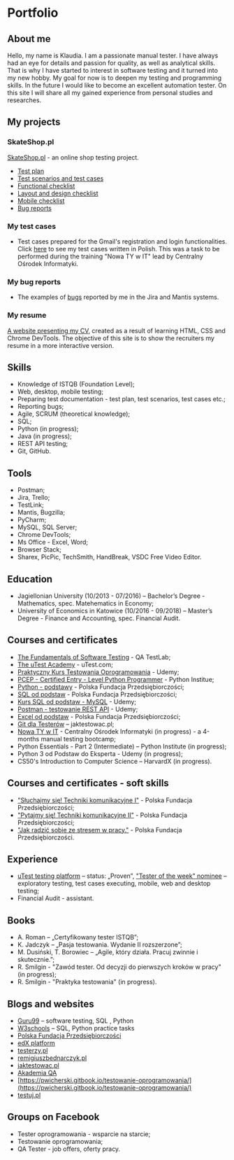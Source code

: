 # Portfolio
## About me
Hello, my name is Klaudia. I am a passionate manual tester. I have always had an eye for details and passion for quality, as well as analytical skills. That is why I have started to interest in software testing and it turned into my new hobby. My goal for now is to deepen my testing and programming skills. In the future I would like to become an excellent automation tester. On this site I will share all my gained experience from personal studies and researches. 

## My projects

### SkateShop.pl
[SkateShop.pl](https://skateshop.pl/main-eng.html) - an online shop testing project.
  - [Test plan](https://drive.google.com/file/d/1r2ttPTSP5koSG6QmLTkck4iJsXSF5OHJ/view?usp=share_link) 
  - [Test scenarios and test cases](https://docs.google.com/spreadsheets/d/1gciUto9ZBcZ2P1ZNDyEFs1Sdt4M9Nt0-/edit?usp=share_link&ouid=101154576008488925264&rtpof=true&sd=true)
  - [Functional checklist](https://docs.google.com/spreadsheets/d/1Otuwxu93zfc849n7jzr2pusdk5vW7UhD/edit?usp=share_link&ouid=101154576008488925264&rtpof=true&sd=true)
  - [Layout and design checklist](https://docs.google.com/spreadsheets/d/1VCMhuRkjsP4mZs3b-bReC7dDJhXCVmD-/edit?usp=share_link&ouid=101154576008488925264&rtpof=true&sd=true)
  - [Mobile checklist](https://docs.google.com/spreadsheets/d/1SaDY5YEgES-gD9gvY25jSY3RXydSzuvy/edit?usp=share_link&ouid=101154576008488925264&rtpof=true&sd=true)
  - [Bug reports](https://docs.google.com/spreadsheets/d/1UbFeQeQmqMI8WVstUkvXiMDhYPGyea1R/edit?usp=share_link&ouid=101154576008488925264&rtpof=true&sd=true)

### My test cases
  - Test cases prepared for the Gmail's registration and login functionalities. Click [here](https://docs.google.com/spreadsheets/d/1-JRMNzmrcAxtJ9wqzcVuHDxn0XqDOmaT/edit?usp=share_link&ouid=101154576008488925264&rtpof=true&sd=true) to see my test cases written in Polish. This was a task to be performed during the training "Nowa TY w IT" lead by Centralny Ośrodek Informatyki. 
  
### My bug reports
  - The examples of [bugs](https://drive.google.com/drive/folders/1IIo8k6T1jtIad_W0OAhpwXInrpKvQ76x?usp=share_link) reported by me in the Jira and Mantis systems.

### My resume 
[A website presenting my CV](), created as a result of learning HTML, CSS and Chrome DevTools. The objective of this site is to show the recruiters my resume in a more interactive version. 

## Skills
  - Knowledge of ISTQB (Foundation Level);
  - Web, desktop, mobile testing;
  - Preparing test documentation - test plan, test scenarios, test cases etc.;
  - Reporting bugs;
  - Agile, SCRUM (theoretical knowledge);
  - SQL;
  - Python (in progress);
  - Java (in progress);
  - REST API testing;
  - Git, GitHub.
  
## Tools
  - Postman;
  - Jira, Trello;
  - TestLink;
  - Mantis, Bugzilla;
  - PyCharm;
  - MySQL, SQL Server;
  - Chrome DevTools;
  - Ms Office - Excel, Word;
  - Browser Stack;
  - Sharex, PicPic, TechSmith, HandBreak, VSDC Free Video Editor.

## Education
  - Jagiellonian University (10/2013 - 07/2016) – Bachelor’s Degree - Mathematics, spec. Matehematics in Economy;
  - University of Economics in Katowice (10/2016 - 09/2018) – Master’s Degree - Finance and Accounting, spec. Financial Audit. 
  
## Courses and certificates
  - [The Fundamentals of Software Testing](https://drive.google.com/file/d/16BWc5_uihnZxsaDVqTz-dbAVF_tY0MkX/view?usp=share_link) - QA TestLab;
  - [The uTest Academy](https://www.utest.com/academy) - uTest.com;
  - [Praktyczny Kurs Testowania Oprogramowania](https://drive.google.com/file/d/16BWc5_uihnZxsaDVqTz-dbAVF_tY0MkX/view?usp=share_link) - Udemy;
  - [PCEP - Certified Entry - Level Python Programmer](https://drive.google.com/file/d/1hA-LFRV9_uNofgR-e369zyyvXLWiYE3N/view?usp=share_link) - Python Institue;
  - [Python - podstawy](https://drive.google.com/drive/folders/19GqAIrQiOZhkqWiZv1qO6p3mgfLzSg1B?usp=share_link) - Polska Fundacja Przedsiębiorczości;
  - [SQL od podstaw](https://drive.google.com/drive/folders/14VQCWKKaljCuNFy-q52ZisvA66c7rCpD?usp=share_link) - Polska Fundacja Przedsiębiorczości;
  - [Kurs SQL od podstaw - MySQL](https://drive.google.com/file/d/1S2lI8xn9oCYeH-wm4W5A_UjNOgrxJ2X6/view?usp=share_link) - Udemy;
  - [Postman - testowanie REST API](https://drive.google.com/file/d/1lWmjkqQP-0y4f92lGo03DK8gkuG807Uk/view?usp=share_link) - Udemy;
  - [Excel od podstaw](https://drive.google.com/drive/folders/1IxezrN4jjP_9fHx0EuZs84EZmxMS3vqg?usp=share_link) - Polska Fundacja Przedsiębiorczości;
  - [Git dla Testerów](https://jaktestowac.pl/course/gdt1-git-dla-testerow/) – jaktestowac.pl;
  - [Nowa TY w IT](https://www.nowaty.coi.gov.pl/) - Centralny Ośrodek Informatyki (in progress) - a 4-months manual testing bootcamp;
  - Python Essentials - Part 2 (Intermediate) – Python Institute (in progress);
  - Python 3 od Podstaw do Eksperta - Udemy (in progress);
  - CS50's Introduction to Computer Science – HarvardX (in progress).
  
## Courses and certificates - soft skills
  - ["Słuchajmy się! Techniki komunikacyjne I"](https://drive.google.com/file/d/19THEcr4TNUaWZOYauCEVLXcWm9nzj6Lc/view?usp=share_link) - Polska Fundacja Przedsiębiorczości;
  - ["Pytajmy się! Techniki komunikacyjne II"](https://drive.google.com/file/d/1kBS2yGkZoZ_5TLu8ZRpe5VARVSgh4Wmv/view?usp=share_link) - Polska Fundacja Przedsiębiorczości;
  - ["Jak radzić sobie ze stresem w pracy."](https://drive.google.com/file/d/1s9rL3iu-9rkPsNHPmqjNB59B22zJACt4/view?usp=share_link) - Polska Fundacja Przedsiębiorczości.
  
## Experience
  - [uTest testing platform](https://www.utest.com/) – status: „Proven”, ["Tester of the week" nominee](https://drive.google.com/file/d/1GC0zdwMuVAMZQMJ2KzBTiVEiMzxa3_uD/view?usp=share_link) – exploratory testing, test cases executing, mobile, web and desktop testing;
  - Financial Audit - assistant.
  
## Books
  - A. Roman – „Certyfikowany tester ISTQB”; 
  - K. Jadczyk – „Pasja testowania. Wydanie II rozszerzone”;
  - M.  Dusiński, T. Borowiec – „Agile, który działa. Pracuj zwinnie i skutecznie.”;
  - R. Smilgin - "Zawód tester. Od decyzji do pierwszych kroków w pracy" (in progress);
  - R. Smilgin - "Praktyka testowania" (in progress).
  
## Blogs and websites
   - [Guru99](https://www.guru99.com/) – software testing, SQL , Python
   - [W3schools](https://www.w3schools.com/) – SQL, Python practice tasks
   - [Polska Fundacja Przedsiębiorczości](https://szkolenia.pfp.com.pl/)
   - [edX platform](https://www.edx.org/)
   - [testerzy.pl](https://testerzy.pl/)
   - [remigiuszbednarczyk.pl](https://remigiuszbednarczyk.pl/)
   - [jaktestowac.pl](https://jaktestowac.pl/)
   - [Akademia QA](https://www.youtube.com/@akademiaqa)
   - [https://pwicherski.gitbook.io/testowanie-oprogramowania/](https://pwicherski.gitbook.io/testowanie-oprogramowania/)
   - [testuj.pl](https://testuj.pl/) 
   
## Groups on Facebook
  - Tester oprogramowania - wsparcie na starcie;
  - Testowanie oprogramowania;
  - QA Tester - job offers, oferty pracy.

